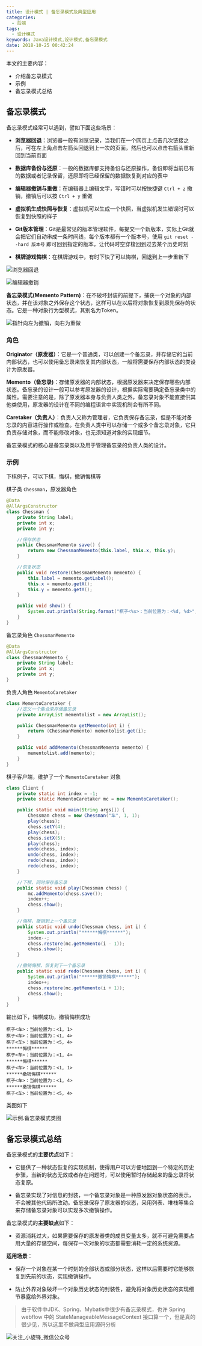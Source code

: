 ```yaml
---
title: 设计模式 | 备忘录模式及典型应用
categories:
  - 后端
tags:
  - 设计模式
keywords: Java设计模式,设计模式,备忘录模式
date: 2018-10-25 00:42:24
---
```


本文的主要内容：

- 介绍备忘录模式
- 示例
- 备忘录模式总结

## 备忘录模式

备忘录模式经常可以遇到，譬如下面这些场景：

- **浏览器回退**：浏览器一般有浏览记录，当我们在一个网页上点击几次链接之后，可在左上角点击左箭头回退到上一次的页面，然后也可以点击右箭头重新回到当前页面

- **数据库备份与还原**：一般的数据库都支持备份与还原操作，备份即将当前已有的数据或者记录保留，还原即将已经保留的数据恢复到对应的表中

- **编辑器撤销与重做**：在编辑器上编辑文字，写错时可以按快捷键 `Ctrl + z` 撤销，撤销后可以按 `Ctrl + y` 重做

- **虚拟机生成快照与恢复**：虚拟机可以生成一个快照，当虚拟机发生错误时可以恢复到快照的样子

- **Git版本管理**：Git是最常见的版本管理软件，每提交一个新版本，实际上Git就会把它们自动串成一条时间线，每个版本都有一个版本号，使用 `git reset --hard 版本号` 即可回到指定的版本，让代码时空穿梭回到过去某个历史时刻

- **棋牌游戏悔棋**：在棋牌游戏中，有时下快了可以悔棋，回退到上一步重新下


![浏览器回退](http://image.laijianfeng.org/20181024_233428.png)

![编辑器撤销](http://image.laijianfeng.org/20181024_235908.png)


**备忘录模式(Memento Pattern)**：在不破坏封装的前提下，捕获一个对象的内部状态，并在该对象之外保存这个状态，这样可以在以后将对象恢复到原先保存的状态。它是一种对象行为型模式，其别名为Token。

![指针向左为撤销，向右为重做](http://image.laijianfeng.org/20181025_001332.png)

### 角色

**Originator（原发器）**：它是一个普通类，可以创建一个备忘录，并存储它的当前内部状态，也可以使用备忘录来恢复其内部状态，一般将需要保存内部状态的类设计为原发器。

**Memento（备忘录)**：存储原发器的内部状态，根据原发器来决定保存哪些内部状态。备忘录的设计一般可以参考原发器的设计，根据实际需要确定备忘录类中的属性。需要注意的是，除了原发器本身与负责人类之外，备忘录对象不能直接供其他类使用，原发器的设计在不同的编程语言中实现机制会有所不同。

**Caretaker（负责人）**：负责人又称为管理者，它负责保存备忘录，但是不能对备忘录的内容进行操作或检查。在负责人类中可以存储一个或多个备忘录对象，它只负责存储对象，而不能修改对象，也无须知道对象的实现细节。


备忘录模式的核心是备忘录类以及用于管理备忘录的负责人类的设计。


### 示例

下棋例子，可以下棋，悔棋，撤销悔棋等

棋子类 `Chessman`，原发器角色

```java
@Data
@AllArgsConstructor
class Chessman {
    private String label;
    private int x;
    private int y;

    //保存状态
    public ChessmanMemento save() {
        return new ChessmanMemento(this.label, this.x, this.y);
    }

    //恢复状态
    public void restore(ChessmanMemento memento) {
        this.label = memento.getLabel();
        this.x = memento.getX();
        this.y = memento.getY();
    }

    public void show() {
        System.out.println(String.format("棋子<%s>：当前位置为：<%d, %d>", this.getLabel(), this.getX(), this.getY()));
    }
}
```

备忘录角色 `ChessmanMemento`

```java
@Data
@AllArgsConstructor
class ChessmanMemento {
    private String label;
    private int x;
    private int y;
}
```

负责人角色 `MementoCaretaker`


```java
class MementoCaretaker {
    //定义一个集合来存储备忘录
    private ArrayList mementolist = new ArrayList();

    public ChessmanMemento getMemento(int i) {
        return (ChessmanMemento) mementolist.get(i);
    }

    public void addMemento(ChessmanMemento memento) {
        mementolist.add(memento);
    }
}
```

棋子客户端，维护了一个 `MementoCaretaker` 对象

```java
class Client {
    private static int index = -1;
    private static MementoCaretaker mc = new MementoCaretaker();

    public static void main(String args[]) {
        Chessman chess = new Chessman("车", 1, 1);
        play(chess);
        chess.setY(4);
        play(chess);
        chess.setX(5);
        play(chess);
        undo(chess, index);
        undo(chess, index);
        redo(chess, index);
        redo(chess, index);
    }

    //下棋，同时保存备忘录
    public static void play(Chessman chess) {
        mc.addMemento(chess.save());
        index++;
        chess.show();
    }

    //悔棋，撤销到上一个备忘录
    public static void undo(Chessman chess, int i) {
        System.out.println("******悔棋******");
        index--;
        chess.restore(mc.getMemento(i - 1));
        chess.show();
    }

    //撤销悔棋，恢复到下一个备忘录
    public static void redo(Chessman chess, int i) {
        System.out.println("******撤销悔棋******");
        index++;
        chess.restore(mc.getMemento(i + 1));
        chess.show();
    }
}
```

输出如下，悔棋成功，撤销悔棋成功

```
棋子<车>：当前位置为：<1, 1>
棋子<车>：当前位置为：<1, 4>
棋子<车>：当前位置为：<5, 4>
******悔棋******
棋子<车>：当前位置为：<1, 4>
******悔棋******
棋子<车>：当前位置为：<1, 1>
******撤销悔棋******
棋子<车>：当前位置为：<1, 4>
******撤销悔棋******
棋子<车>：当前位置为：<5, 4>
```

类图如下

![示例.备忘录模式类图](http://image.laijianfeng.org/20181024_113151.png)

## 备忘录模式总结

备忘录模式的**主要优点**如下：

- 它提供了一种状态恢复的实现机制，使得用户可以方便地回到一个特定的历史步骤，当新的状态无效或者存在问题时，可以使用暂时存储起来的备忘录将状态复原。

- 备忘录实现了对信息的封装，一个备忘录对象是一种原发器对象状态的表示，不会被其他代码所改动。备忘录保存了原发器的状态，采用列表、堆栈等集合来存储备忘录对象可以实现多次撤销操作。

备忘录模式的**主要缺点**如下：

- 资源消耗过大，如果需要保存的原发器类的成员变量太多，就不可避免需要占用大量的存储空间，每保存一次对象的状态都需要消耗一定的系统资源。

**适用场景**：

- 保存一个对象在某一个时刻的全部状态或部分状态，这样以后需要时它能够恢复到先前的状态，实现撤销操作。

- 防止外界对象破坏一个对象历史状态的封装性，避免将对象历史状态的实现细节暴露给外界对象。


> 由于软件中JDK、Spring、Mybatis中很少有备忘录模式，也许 Spring webflow 中的 StateManageableMessageContext 接口算一个，但是真的很少见，所以这里不做典型应用源码分析



![关注_小旋锋_微信公众号](http://image.laijianfeng.org/20180913_001328.png)

